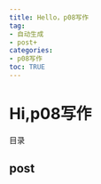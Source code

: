 ```yaml
---
title: Hello，p08写作
tag: 
- 自动生成
- post+
categories:
- p08写作
toc: TRUE
---
```

<h1 id="hip08写作">Hi,p08写作</h1>
<div class="contents">
<p>目录</p>
</div>
<div class="section-numbering">

</div>
<h2 id="post">post</h2>
